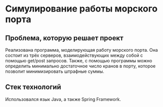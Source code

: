# Симулирование работы морского порта 
## Проблема, которую решает проект 
Реализована программа, моделирующая работу морского порта. Она состоит из трёх серверов, взаимодействующих между собой с помощью get/post запросов. Также, 
с помощью программы можно определить минимально достаточное число кранов в порту, которое позволит минимизировать штрафные суммы.
## Стек технологий
Использовался язык Java, а также Spring Framework.
